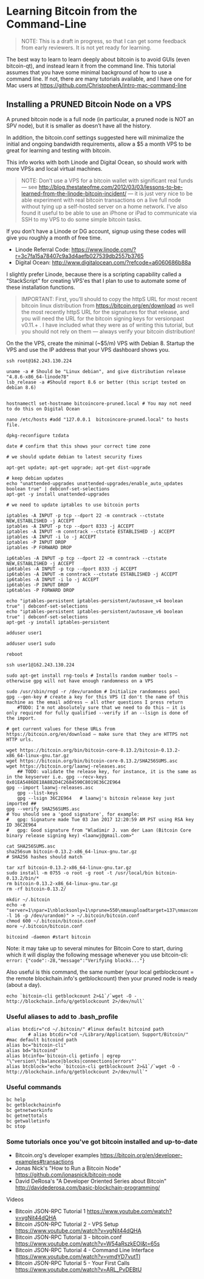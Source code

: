 # Learning Bitcoin from the Command-Line #

> NOTE: This is a draft in progress, so that I can get some feedback from early reviewers. It is not yet ready for learning.

The best way to learn to learn deeply about bitcoin is to avoid GUIs (even bitcoin-qt), and instead learn it from the command line. This tutorial assumes that you have some minimal background of how to use a command line. If not, there are many tutorials available, and I have one for Mac users at https://github.com/ChristopherA/intro-mac-command-line

## Installing a PRUNED Bitcoin Node on a VPS ##

A pruned bitcoin node is a full node (in particular, a pruned node is NOT an SPV node), but it is smaller as doesn’t have all the history.

In addition, the bitcoin.conf settings suggested here will minimalize the initial and ongoing bandwidth requirements, allow a $5 a month VPS to be great for learning and testing with bitcoin.

This info works with both Linode and Digital Ocean, so should work with more VPSs and local virtual machines.

> NOTE: Don’t use a VPS for a bitcoin wallet with significant real funds— see http://blog.thestateofme.com/2012/03/03/lessons-to-be-learned-from-the-linode-bitcoin-incident/ — it is just very nice to be able experiment with real bitcoin transactions on a live full node without tying up a self-hosted server on a home network. I’ve also found it useful to be able to use an iPhone or iPad to communicate via SSH to my VPS to do some simple bitcoin tasks.
>

If you don’t have a Linode or DG account, signup using these codes will give you roughly a month of free time.

* Linode Referral Code: https://www.linode.com/?r=3c7fa15a78407c9a3d4aefb027539db2557b3765
* Digital Ocean: http://www.digitalocean.com/?refcode=a6060686b88a

I slightly prefer Linode, because there is a scripting capability called a "StackScript" for creating VPS'es that I plan to use to automate some of these installation functions.

> IMPORTANT: First, you’ll should to copy the httpS URL for most recent bitcoin linux distribution from https://bitcoin.org/en/download as well the most recently httpS URL for the signatures for that release, and you will need the URL for the bitcoin signing keys for versionpast  v0.11.+ . I have included what they were as of writing this tutorial, but you should not rely on them — always verify your bitcoin distribution!

On the the VPS, create the minimal (~$5/m) VPS with Debian 8. Startup the VPS and use the IP address that your VPS dashboard shows you.

```
ssh root@162.243.130.224

uname -a # Should be "Linux debian", and give distribution release "4.8.6-x86_64-linode78"
lsb_release -a #Should report 8.6 or better (this script tested on debian 8.6)


hostnamectl set-hostname bitcoincore-pruned.local # You may not need to do this on Digital Ocean

nano /etc/hosts #add "127.0.0.1  bitcoincore-pruned.local" to hosts file.

dpkg-reconfigure tzdata

date # confirm that this shows your correct time zone

# we should update debian to latest security fixes

apt-get update; apt-get upgrade; apt-get dist-upgrade

# keep debian updates
echo "unattended-upgrades unattended-upgrades/enable_auto_updates boolean true" | debconf-set-selections
apt-get -y install unattended-upgrades

# we need to update iptables to use bitcoin ports

iptables -A INPUT -p tcp --dport 22 -m conntrack --ctstate NEW,ESTABLISHED -j ACCEPT
iptables -A INPUT -p tcp --dport 8333 -j ACCEPT
iptables -A INPUT -m conntrack --ctstate ESTABLISHED -j ACCEPT
iptables -A INPUT -i lo -j ACCEPT
iptables -P INPUT DROP
iptables -P FORWARD DROP

ip6tables -A INPUT -p tcp --dport 22 -m conntrack --ctstate NEW,ESTABLISHED -j ACCEPT
ip6tables -A INPUT -p tcp --dport 8333 -j ACCEPT
ip6tables -A INPUT -m conntrack --ctstate ESTABLISHED -j ACCEPT
ip6tables -A INPUT -i lo -j ACCEPT
ip6tables -P INPUT DROP
ip6tables -P FORWARD DROP

echo "iptables-persistent iptables-persistent/autosave_v4 boolean true" | debconf-set-selections
echo "iptables-persistent iptables-persistent/autosave_v6 boolean true" | debconf-set-selections
apt-get -y install iptables-persistent

adduser user1

adduser user1 sudo

reboot

ssh user1@162.243.130.224

sudo apt-get install rng-tools # Installs random number tools — otherwise gpg will not have enough randomness on a VPS

sudo /usr/sbin/rngd -r /dev/urandom # Initialize randomness pool
gpg --gen-key # create a key for this VPS (I don't the name of this machine as the email address — all other questions I press return
    #TODO: I'm not absolutely sure that we need to do this — it is only required for fully qualified --verify if an --lsign is done of the import.

# get current values for these URLs from https://bitcoin.org/en/download — make sure that they are HTTPS not HTTP urls.

wget https://bitcoin.org/bin/bitcoin-core-0.13.2/bitcoin-0.13.2-x86_64-linux-gnu.tar.gz
wget https://bitcoin.org/bin/bitcoin-core-0.13.2/SHA256SUMS.asc
wget https://bitcoin.org/laanwj-releases.asc
    ## TODO: validate the release key, for instance, it is the same as in the keyserver i.e. gpg --recv-keys 0x01EA5486DE18A882D4C2684590C8019E36C2E964
gpg --import laanwj-releases.asc
    gpg --list-keys
    gpg --lsign 36C2E964   # laanwj's bitcoin release key just imported ##
gpg --verify SHA256SUMS.asc
# You should see a 'good signature', for example:
#   gpg: Signature made Tue 03 Jan 2017 12:20:59 AM PST using RSA key ID 36C2E964
#   gpg: Good signature from "Wladimir J. van der Laan (Bitcoin Core binary release signing key) <laanwj@gmail.com>"

cat SHA256SUMS.asc
sha256sum bitcoin-0.13.2-x86_64-linux-gnu.tar.gz
# SHA256 hashes should match

tar xzf bitcoin-0.13.2-x86_64-linux-gnu.tar.gz
sudo install -m 0755 -o root -g root -t /usr/local/bin bitcoin-0.13.2/bin/*
rm bitcoin-0.13.2-x86_64-linux-gnu.tar.gz
rm -rf bitcoin-0.13.2/

mkdir ~/.bitcoin
echo -e "server=1\npar=1\nblocksonly=1\nprune=550\nmaxuploadtarget=137\nmaxconnections=16\nrpcuser=bitcoinrpc\nrpcpassword=$(xxd -l 16 -p /dev/urandom)" > ~/.bitcoin/bitcoin.conf
chmod 600 ~/.bitcoin/bitcoin.conf
more ~/.bitcoin/bitcoin.conf

bitcoind -daemon #start bitcoin

```
Note: it may take up to several minutes for Bitcoin Core to start, during which it will display the following message whenever you use bitcoin-cli:
  `error: {"code":-28,"message":"Verifying blocks..."}`

Also useful is this command, the same number (your local getblockcount = the remote blockchain.info's getblockcount) then your pruned node is ready (about a day).

```
echo `bitcoin-cli getblockcount 2>&1`/`wget -O - http://blockchain.info/q/getblockcount 2>/dev/null`
```

### Useful aliases to add to .bash_profile

```
alias btcdir="cd ~/.bitcoin/" #linux default bitcoind path
        # alias btcdir="cd ~/Library/Application\ Support/Bitcoin/" #mac default bitcoind path
alias bc="bitcoin-cli"
alias bd="bitcoind"
alias btcinfo='bitcoin-cli getinfo | egrep "\"version\"|balance|blocks|connections|errors"'
alias btcblock="echo `bitcoin-cli getblockcount 2>&1`/`wget -O - http://blockchain.info/q/getblockcount 2>/dev/null`"
```

### Useful commands

```
bc help
bc getblockchaininfo
bc getnetworkinfo
bc getnettotals
bc getwalletinfo
bc stop
```


### Some tutorials once you've got bitcoin installed and up-to-date

- Bitcoin.org's developer examples https://bitcoin.org/en/developer-examples#transactions 
- Jonas Nick's "How to Run a Bitcoin Node" https://github.com/jonasnick/bitcoin-node 
- David DeRosa's "A Developer Oriented Series about Bitcoin" http://davidederosa.com/basic-blockchain-programming/

Videos

- Bitcoin JSON-RPC Tutorial 1 https://www.youtube.com/watch?v=ygNit44dQHA
- Bitcoin JSON-RPC Tutorial 2 - VPS Setup https://www.youtube.com/watch?v=ygNit44dQHA
- Bitcoin JSON-RPC Tutorial 3 - bitcoin.conf https://www.youtube.com/watch?v=W54aRszkEOI&t=65s
- Bitcoin JSON-RPC Tutorial 4 - Command Line Interface https://www.youtube.com/watch?v=vmdYD7vutTI
- Bitcoin JSON-RPC Tutorial 5 - Your First Calls https://www.youtube.com/watch?v=ARL_PvDEBtU



